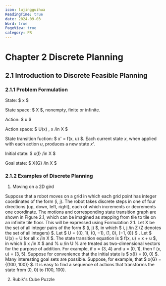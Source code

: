 ```yaml
---
icon: lujingguihua
ReadingTime: true
date: 2024-09-03
Word: true
PageView: true
category: PR
---
```


# Chapter 2 Discrete Planning

## 2.1 Introduction to Discrete Feasible Planning

### 2.1.1 Problem Formulation

State: $ x $

State space: $ X $, nonempty, finite or infinite.

Action: $ u $

Action space: $ U(x) , x /in X $

State transition fuction: $ x' = f(x, u) $. Each current state *x*, when applied with each action *u*, produces a new state *x'*.

Initial state: $ x{I} /in X $

Goal state: $ X{G} /in X $

### 2.1.2 Examples of Discrete Planning

1. Moving on a 2D gird

Suppose that a robot moves on a grid in which each grid point has integer coordinates of the form (i, j). The robot takes discrete steps in one of four directions (up, down, left, right), each of which increments or decrements one coordinate. The motions and corresponding state transition graph are shown in Figure 2.1, which can be imagined as stepping from tile to tile on an infinite tile floor. This will be expressed using Formulation 2.1. Let X be the set of all integer pairs of the form $ (i, j) $, in which $ i, j /in Z (Z denotes the set of all integers) $. Let $ U = \{(0, 1), (0, −1), (1, 0), (−1, 0)\} $ . Let $ U(x) = U for all x /in X $. The state transition equation is $ f(x, u) = x + u $, in which $ x /in X $ and % u /in U % are treated as two-dimensional vectors for the purpose of addition. For example, if x = (3, 4) and u = (0, 1), then f (x, u) = (3, 5). Suppose for convenience that the initial state is $ x{I} = (0, 0) $. Many interesting goal sets are possible. Suppose, for example, that $ x{G} = \{(100, 100)\} $. It is easy to find a sequence of actions that transforms the state from (0, 0) to (100, 100).

2. Rubik's Cube Puzzle

